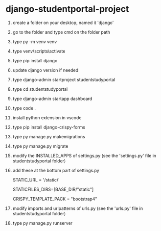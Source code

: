 # django-studentportal-project

1. create a folder on your desktop, named it 'django'
2. go to the folder and type cmd on the folder path
3. type py -m venv venv
4. type venv\scripts\activate
5. type pip install django
6. update django version if needed
7. type django-admin startproject studentstudyportal
8. type cd studentstudyportal
9. type django-admin startapp dashboard
10. type code .
11. install python extension in vscode
12. type pip install django-crispy-forms
13. type py manage.py makemigrations
14. type py manage.py migrate
15. modify the INSTALLED_APPS of settings.py (see the 'settings.py' file in studentstudyportal folder)
16. add these at the bottom part of settings.py 

    STATIC_URL = '/static/'

    STATICFILES_DIRS=[BASE_DIR/"static"]

    CRISPY_TEMPLATE_PACK = "bootstrap4"
    
17. modify imports and urlpatterns of urls.py (see the 'urls.py' file in studentstudyportal folder)
18. type py manage.py runserver
    
    
    
